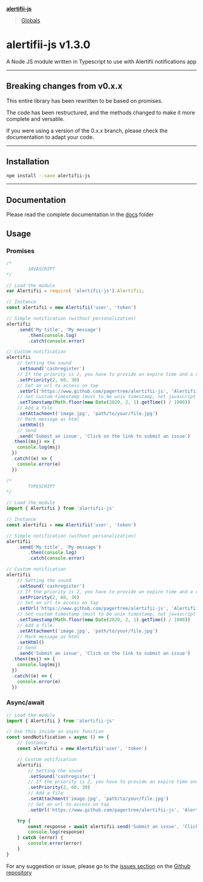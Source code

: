 **[alertifii-js](README.md)**

> [Globals](globals.md)

# alertifii-js v1.3.0

A Node JS module written in Typescript to use with Alertifii notifications app

---

## Breaking changes from v0.x.x

This entire library has been rewritten to be based on promises.

The code has been restructured, and the methods changed to make it more complete and versatile.

If you were using a version of the 0.x.x branch, please check the documentation to adapt your code.

---

## Installation

```bash
npm install --save alertifii-js
```

---

## Documentation

Please read the complete documentation in the [docs](docs/globals.md) folder

## Usage

### Promises

```javascript
/*
        JAVASCRIPT
*/

// Load the module
var Alertifii = require( 'alertifii-js').Alertifii;

// Instance
const alertifii = new Alertifii('user', 'token')

// Simple notification (without personalization)
alertifii
    .send('My title', 'My message')
        .then(console.log)
        .catch(console.error)

// Custom notification
alertifii
    // Setting the sound
    .setSound('cashregister')
    // If the priority is 2, you have to provide an expire time and a retry time (see the official API for more info)
    .setPriority(2, 60, 30)
    // Set an url to access on tap
    .setUrl('https://www.github.com/pagertree/alertifii-js', 'Alertifii-JS github')
    // Set custom timestamp (must to be unix timestamp, not javascript time!!!)
    .setTimestamp(Math.floor(new Date(2020, 2, 1).getTime() / 1000))
    // Add a file
    .setAttachment('image.jpg', 'path/to/your/file.jpg')
    // Mark message as html
    .setHtml()
    // Send
    .send('Submit an issue', 'Click on the link to submit an issue')
  .then((msj) => {
    console.log(msj)
  })
  .catch((e) => {
    console.error(e)
  })
```

```typescript
/*
        TYPESCRIPT
*/

// Load the module
import { Alertifii } from 'alertifii-js'

// Instance
const alertifii = new Alertifii('user', 'token')

// Simple notification (without personalization)
alertifii
    .send('My title', 'My message')
        .then(console.log)
        .catch(console.error)

// Custom notification
alertifii
    // Setting the sound
    .setSound('cashregister')
    // If the priority is 2, you have to provide an expire time and a retry time (see the official API for more info)
    .setPriority(2, 60, 30)
    // Set an url to access on tap
    .setUrl('https://www.github.com/pagertree/alertifii-js', 'Alertifii-JS github')
    // Set custom timestamp (must to be unix timestamp, not javascript time!!!)
    .setTimestamp(Math.floor(new Date(2020, 2, 1).getTime() / 1000))
    // Add a file
    .setAttachment('image.jpg', 'path/to/your/file.jpg')
    // Mark message as html
    .setHtml()
    // Send
    .send('Submit an issue', 'Click on the link to submit an issue')
  .then((msj) => {
    console.log(msj)
  })
  .catch((e) => {
    console.error(e)
  })
```

### Async/await

```typescript
// Load the module
import { Alertifii } from 'alertifii-js'

// Use this inside an async function
const sendNotification = async () => {
    // Instance
    const alertifii = new Alertifii('user', 'token')

    // Custom notification
    alertifii
        // Setting the sound
        .setSound('cashregister')
        // If the priority is 2, you have to provide an expire time and a retry time (see the official API for more info)
        .setPriority(2, 60, 30)
        // Add a file
        .setAttachment('image.jpg', 'path/to/your/file.jpg')
        // Set an url to access on tap
        .setUrl('https://www.github.com/pagertree/alertifii-js', 'Alertifii-JS github')

    try {
        const response = await alertifii.send('Submit an issue', 'Click on the link to submit an issue')
        console.log(response)
    } catch (error) {
        console.error(error)
    }
}

```

For any suggestion or issue, please go to the [issues section](https://github.com/pagertree/alertifii-js/issues) on the [Github repository](https://github.com/pagertree/alertifii-js)
